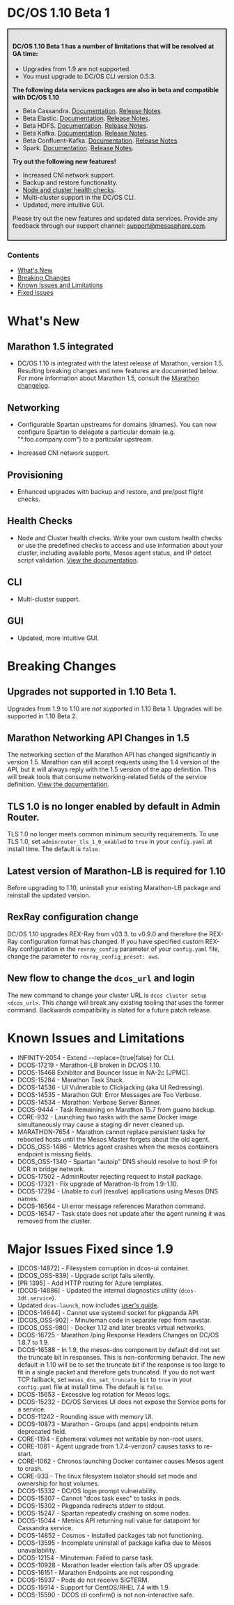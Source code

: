# DC/OS 1.10 Beta 1

<div style="padding: 10px; border: 2px solid black; background-color: #e3e4e5;">
<h4>DC/OS 1.10 Beta 1 has a number of limitations that will be resolved at GA time:</h4>
<ul>
<li>Upgrades from 1.9 are not supported.</li>
<li>You must upgrade to DC/OS CLI version 0.5.3.</li><!-- link to how to do that -->
</ul>

<b>The following data services packages are also in beta and compatible with DC/OS 1.10</b>
<ul>
<li>Beta Cassandra. <a href="https://docs.mesosphere.com/service-docs/beta-program/beta-cassandra/v1.0.31-3.0.13-beta/">Documentation</a>. <a href="https://github.com/mesosphere/dcos-commons/releases/tag/cassandra-1.0.31-3.0.13-beta">Release Notes</a>.</li>

<li>Beta Elastic. <a href="https://docs.mesosphere.com/service-docs/beta-program/beta-elastic/v1.0.15-5.5.1-beta/">Documentation</a>. <a href="https://github.com/mesosphere/dcos-commons/releases/tag/untagged-466bafb811c900f9bd69">Release Notes</a>.</li>

<li>Beta HDFS. <a href="https://docs.mesosphere.com/service-docs/beta-program/beta-hdfs/v1.3.3-2.6.0-cdh5.11.0-beta/">Documentation</a>. <a href="https://github.com/mesosphere/dcos-commons/releases/tag/untagged-897c7d54d0100b86ca76">Release Notes</a>.</li>

<li>Beta Kafka. <a href="https://docs.mesosphere.com/service-docs/beta-program/beta-kafka/v1.1.26-0.10.1.0-beta/">Documentation</a>. <a href="https://github.com/mesosphere/dcos-commons/releases/tag/untagged-4edb1e9a15056ec5ef29">Release Notes</a>.</li>

<li>Beta Confluent-Kafka. <a href="  ">Documentation</a>. <a href="  ">Release Notes</a>.</li>

<li>Spark. <a href="  ">Documentation</a>. <a href="  ">Release Notes</a>.</li>
</ul>

<b>Try out the following new features!</b>

<ul>
<li>Increased CNI network support.</li>
<li>Backup and restore functionality.</li>
<li><a href="/docs/1.10/installing/custom/node-cluster-health-check.md">Node and cluster health checks</a>.</li>
<li>Multi-cluster support in the DC/OS CLI.</li>
<li>Updated, more intuitive GUI.</li>
</ul>

Please try out the new features and updated data services. Provide any feedback through our support channel: support@mesosphere.com. <!-- or slack? -->
<!-- TODO: list of other major highlights + their docs -->
</div>


### Contents
- [What's New](#whats-new)
- [Breaking Changes](#breaking-changes)
- [Known Issues and Limitations](#known-issues)
- [Fixed Issues](#fixed-issues)

# <a name="whats-new"></a>What's New

## Marathon 1.5 integrated
- DC/OS 1.10 is integrated with the latest release of Marathon, version 1.5. Resulting breaking changes and new features are documented below. For more information about Marathon 1.5, consult the [Marathon changelog](https://github.com/mesosphere/marathon/blob/master/changelog.md). <!-- not sure if this is the best link; I don't think there are release notes yet -->

## Networking
- Configurable Spartan upstreams for domains (dnames).
  You can now configure Spartan to delegate a particular domain (e.g. "\*.foo.company.com") to a particular upstream. <!-- I could use more information here -->

- Increased CNI network support.
  <!-- text all about this... -->

## Provisioning
- Enhanced upgrades with backup and restore, and pre/post flight checks.

## Health Checks
- Node and Cluster health checks.
  Write your own custom health checks or use the predefined checks to access and use information about your cluster, including available ports, Mesos agent status, and IP detect script validation. [View the documentation](/docs/1.10/installing/custom/node-cluster-health-check.md).

## CLI
- Multi-cluster support. <!-- docs? -->

## GUI
- Updated, more intuitive GUI.
    <!-- list of UI changes -->

<a name="breaking-changes"></a>
# Breaking Changes

## Upgrades not supported in 1.10 Beta 1.
Upgrades from 1.9 to 1.10 are _not supported_ in 1.10 Beta 1. Upgrades will be supported in 1.10 Beta 2.

## Marathon Networking API Changes in 1.5
The networking section of the Marathon API has changed significantly in version 1.5. Marathon can still accept requests using the 1.4 version of the API, but it will always reply with the 1.5 version of the app definition. This will break tools that consume networking-related fields of the service definition. [View the documentation](https://github.com/mesosphere/marathon/blob/2a7f22c6f34e911cec2a1365428809c12203eb34/docs/docs/upgrade/network-api-migration.md). <!-- linking to the marathon doc until I port the relevant information to the dc/os site -->

## TLS 1.0 is no longer enabled by default in Admin Router.
TLS 1.0 no longer meets common minimum security requirements. To use TLS 1.0, set `adminrouter_tls_1_0_enabled` to `true` in your `config.yaml` at install time. The default is `false`.

## Latest version of Marathon-LB is required for 1.10
Before upgrading to 1.10, uninstall your existing Marathon-LB package and reinstall the updated version.

## RexRay configuration change
DC/OS 1.10 upgrades REX-Ray from v03.3. to v0.9.0 and therefore the REX-Ray configuration format has changed. If you have specified custom REX-Ray configuration in the `rexray_config` parameter of your `config.yaml` file, change the parameter to `rexray_config_preset: aws`.

## New flow to change the `dcos_url` and login
The new command to change your cluster URL is `dcos cluster setup <dcos_url>`. This change will break any existing tooling that uses the former command. Backwards compatibility is slated for a future patch release.

# <a name="known-issues"></a>Known Issues and Limitations

- INFINITY-2054	- Extend --replace={true|false} for <framework> CLI. <!-- this doesn't seem like a known issue? -->
- DCOS-17219 - Marathon-LB broken in DC/OS 1.10.
- DCOS-15468 Exhibitor and Bouncer Issue in NA-2c [JPMC]. <!-- not sure this needs a note -- seems it's been resolved and I don't think I see any user-facing consequences. I left a question in the Jira -->
- DCOS-15284 - Marathon Task Stuck.
- DCOS-14536 - UI Vulnerable to Clickjacking (aka UI Redressing).
- DCOS-14535 - Marathon GUI: Error Messages are Too Verbose.
- DCOS-14534 - Marathon: Verbose Server Banner.
- DCOS-9444 - Task Remaining on Marathon 15.7 from guano backup. <!-- unclear from the Jira if this has been resolved or is even relevant -->
- CORE-932 - Launching two tasks with the same Docker image simultaneously may cause a staging dir never cleaned up.
- MARATHON-7654 - Marathon cannot replace persistent tasks for rebooted hosts until the Mesos Master forgets about the old agent.
- DCOS_OSS-1486 - Metrics agent crashes when the mesos containers endpoint is missing fields.
- DCOS_OSS-1340 - Spartan "autoip" DNS should resolve to host IP for UCR in bridge network.
- DCOS-17502 - AdminRouter rejecting request to install package.
- DCOS-17321 - Fix upgrade of Marathon-lb from 1.9-1.10.
- DCOS-17294 - Unable to curl (resolve) applications using Mesos DNS names.
- DCOS-16564 - UI error message references Marathon command.
- DCOS-16547 - Task state does not update after the agent running it was removed from the cluster.


# <a name="fixed-issues"></a>Major Issues Fixed since 1.9

- [DCOS-14872] - Filesystem corruption in dcos-ui container.
- [DCOS_OSS-839] - Upgrade script fails silently.
- [PR 1395] - Add HTTP routing for Azure templates.
- [DCOS-14886] - Updated the internal diagnostics utility (`dcos-3dt.service`).
- Updated `dcos-launch`, now includes [user's guide](https://github.com/dcos/dcos/blob/master/packages/dcos-launch/extra/README.md).
- [DCOS-14644] - Cannot use systemd socket for pkgpanda API.
- [DCOS_OSS-902] - Minuteman code in separate repo from navstar.
- [DCOS_OSS-980] - Docker 1.12 and later breaks virtual networks.
- DCOS-16725 - Marathon /ping Response Headers Changes on DC/OS 1.8.7 to 1.9.
- DCOS-16588 - In 1.9, the mesos-dns component by default did not set the truncate bit in responses. This is non-conforming behavior. The new default in 1.10 will be to set the truncate bit if the response is too large to fit in a single packet and therefore gets truncated. If you do not want TCP fallback, set `mesos_dns_set_truncate_bit` to `true` in your `config.yaml` file at install time. The default is `false`. <!-- not sure if this is resolved; depends on https://jira.mesosphere.com/browse/DCOS-15771 -->
- DCOS-15653 - Excessive log rotation for Mesos logs.
- DCOS-15232 - DC/OS Services UI does not expose the Service ports for a service.
- DCOS-11242 - Rounding issue with memory UI.
- DCOS-10873 - Marathon - Groups (and apps) endpoints return deprecated field.
- CORE-1194 - Ephemeral volumes not writable by non-root users.
- CORE-1081 - Agent upgrade from 1.7.4-verizon7 causes tasks to re-start.
- CORE-1062 - Chronos launching Docker container causes Mesos agent to crash.
- CORE-933 - The linux filesystem isolator should set mode and ownership for host volumes.
- DCOS-15332 - DC/OS login prompt vulnerability.
- DCOS-15307 - Cannot "dcos task exec" to tasks in pods.
- DCOS-15302 - Pkgpanda redirects stderr to stdout.
- DCOS-15247 - Spartan repeatedly crashing on some nodes.
- DCOS-15044 - Metrics API returning null value for datapoint for Cassandra service.
- DCOS-14852 - Cosmos - Installed packages tab not functioning.
- DCOS-13595 - Incomplete uninstall of package kafka due to Mesos unavailability.
- DCOS-12154 - Minuteman: Failed to parse task.
- DCOS-10928 - Marathon leader election fails after OS upgrade.
- DCOS-16151 - Marathon Endpoints are not responding.
- DCOS-15937 - Pods do not receive SIGTERM.
- DCOS-15914 - Support for CentOS/RHEL 7.4 with 1.9.
- DCOS-15590 - DCOS cli confirm() is not non-interactive safe.
